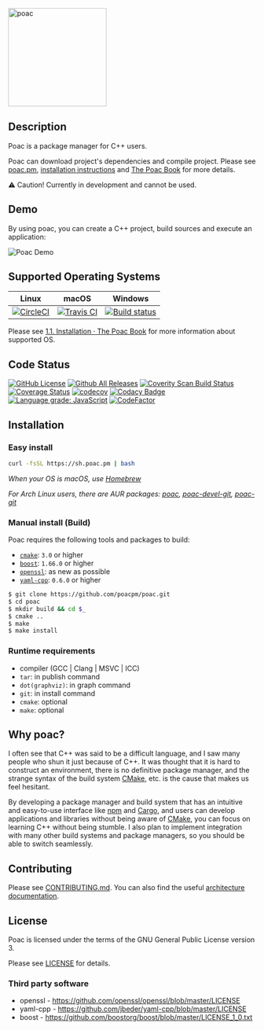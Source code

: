 <img alt="poac" src="https://raw.githubusercontent.com/poacpm/designs/master/images/logo.png" width="200px">

## Description

Poac is a package manager for C++ users.

Poac can download project's dependencies and compile project.
Please see [poac.pm](https://poac.pm), [installation instructions](https://doc.poac.pm/en/getting-started/installation.html) and [The Poac Book](https://doc.poac.pm) for more details.

:warning: Caution! Currently in development and cannot be used.

## Demo

By using poac, you can create a C++ project, build sources and execute an application:

![Poac Demo](https://github.com/poacpm/designs/raw/master/images/gif/demo.gif)

## Supported Operating Systems

| Linux | macOS | Windows |
|:---:|:---:|:---:|
|[![CircleCI](https://circleci.com/gh/poacpm/poac.svg?style=shield)](https://circleci.com/gh/poacpm/poac)|[![Travis CI](https://travis-ci.com/poacpm/poac.svg?branch=master)](https://travis-ci.com/poacpm/poac)|[![Build status](https://ci.appveyor.com/api/projects/status/6r7d0526he3nsq7l/branch/master?svg=true)](https://ci.appveyor.com/project/matken11235/poac/branch/master)|

Please see [1.1. Installation · The Poac Book](https://doc.poac.pm/en/getting-started/installation.html#supported-operating-systems) for more information about supported OS.

## Code Status

[![GitHub License](https://img.shields.io/github/license/poacpm/poac.svg)](https://github.com/awslabs/aws-c-common/blob/master/LICENSE)
[![Github All Releases](https://img.shields.io/github/downloads/poacpm/poac/total.svg)](https://github.com/poacpm/poac/releases)
[![Coverity Scan Build Status](https://scan.coverity.com/projects/17677/badge.svg)](https://scan.coverity.com/projects/poacpm-poac)
[![Coverage Status](https://coveralls.io/repos/github/poacpm/poac/badge.svg?branch=master)](https://coveralls.io/github/poacpm/poac?branch=master)
[![codecov](https://codecov.io/gh/poacpm/poac/branch/master/graph/badge.svg)](https://codecov.io/gh/poacpm/poac)
[![Codacy Badge](https://api.codacy.com/project/badge/Grade/4179a24c6e514bc0b3344f80bf64a40d)](https://app.codacy.com/app/matken11235/poac?utm_source=github.com&utm_medium=referral&utm_content=poacpm/poac&utm_campaign=Badge_Grade_Settings)
[![Language grade: JavaScript](https://img.shields.io/lgtm/grade/javascript/g/poacpm/poac.svg?logo=lgtm&logoWidth=18)](https://lgtm.com/projects/g/poacpm/poac/context:javascript)
[![CodeFactor](https://www.codefactor.io/repository/github/poacpm/poac/badge)](https://www.codefactor.io/repository/github/poacpm/poac)

## Installation

### Easy install

```bash
curl -fsSL https://sh.poac.pm | bash
```
*When your OS is macOS, use [Homebrew](https://github.com/Homebrew/brew)*

*For Arch Linux users, there are AUR packages: [poac](https://aur.archlinux.org/packages/poac/), [poac-devel-git](https://aur.archlinux.org/packages/poac-devel-git), [poac-git](https://aur.archlinux.org/packages/poac-git)*

### Manual install (Build)

Poac requires the following tools and packages to build:
* [`cmake`](https://github.com/Kitware/CMake): `3.0` or higher
* [`boost`](https://github.com/boostorg): `1.66.0` or higher
* [`openssl`](https://github.com/openssl/openssl): as new as possible
* [`yaml-cpp`](https://github.com/jbeder/yaml-cpp): `0.6.0` or higher

```bash
$ git clone https://github.com/poacpm/poac.git
$ cd poac
$ mkdir build && cd $_
$ cmake ..
$ make
$ make install
```

<!--
If poac is already installed, you can build using poac:
```bash
$ poac build
```
-->

### Runtime requirements

* compiler (GCC | Clang | MSVC | ICC)
* `tar`: in publish command
* `dot(graphviz)`: in graph command
* `git`: in install command
* `cmake`: optional
* `make`: optional

## Why poac?

I often see that C++ was said to be a difficult language, and I saw many people who shun it just because of C++.
It was thought that it is hard to construct an environment, there is no definitive package manager, and the strange syntax of the build system [CMake](https://cmake.org), etc. is the cause that makes us feel hesitant.

By developing a package manager and build system that has an intuitive and easy-to-use interface like [npm](https://www.npmjs.com) and [Cargo](https://github.com/rust-lang/cargo), and users can develop applications and libraries without being aware of [CMake](https://cmake.org), you can focus on learning C++ without being stumble.
I also plan to implement integration with many other build systems and package managers, so you should be able to switch seamlessly.

## Contributing
Please see [CONTRIBUTING.md](.github/CONTRIBUTING.md).
You can also find the useful [architecture documentation](https://doc.poac.pm/en/architecture/).

## License

Poac is licensed under the terms of the GNU General Public License version 3.

Please see [LICENSE](https://github.com/poacpm/poac/blob/master/LICENSE) for details.

### Third party software

* openssl - <https://github.com/openssl/openssl/blob/master/LICENSE>
* yaml-cpp - <https://github.com/jbeder/yaml-cpp/blob/master/LICENSE>
* boost - <https://github.com/boostorg/boost/blob/master/LICENSE_1_0.txt>
